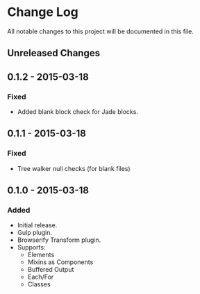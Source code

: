 # Change Log

All notable changes to this project will be documented in this file.

## Unreleased Changes

## 0.1.2 - 2015-03-18
### Fixed
- Added blank block check for Jade blocks.

## 0.1.1 - 2015-03-18
### Fixed
- Tree walker null checks (for blank files)

## 0.1.0 - 2015-03-18
### Added
- Initial release.
- Gulp plugin.
- Browserify Transform plugin.
- Supports:
  - Elements
  - Mixins as Components
  - Buffered Output
  - Each/For
  - Classes
